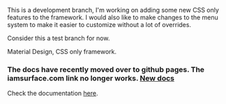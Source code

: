 This is a development branch, I'm working on adding some new CSS only features to the framework. I would also like to make changes to the menu system to make it easier to customize without a lot of overrides. 

Consider this a test branch for now.

Material Design, CSS only framework.

### The docs have recently moved over to github pages. The iamsurface.com link no longer works. [New docs](http://mildrenben.github.io/surface)

Check the documentation [here](http://mildrenben.github.io/surface).
